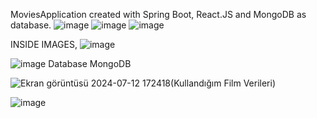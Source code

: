 MoviesApplication created with Spring Boot, React.JS and MongoDB as database.
![image](https://github.com/user-attachments/assets/d7caf05f-d8fd-4c9e-ac50-887e2f2fbad9) ![image](https://github.com/user-attachments/assets/4701d503-5e10-452d-a951-95365571731e) ![image](https://github.com/user-attachments/assets/20ebf520-78fd-407f-b8d7-240d58abeadb)




INSIDE IMAGES, 
![image](https://github.com/user-attachments/assets/f7e65b58-91a1-4b39-8088-05600c098217)


![image](https://github.com/user-attachments/assets/04eb8693-82f9-4437-82b8-029943336b8c) Database MongoDB


![Ekran görüntüsü 2024-07-12 172418](https://github.com/user-attachments/assets/672234d4-b35b-4c8a-af30-743cfb24d3cd)(Kullandığım Film Verileri)


![image](https://github.com/user-attachments/assets/a461967b-f6d1-43d3-ad45-959511fb192b)

